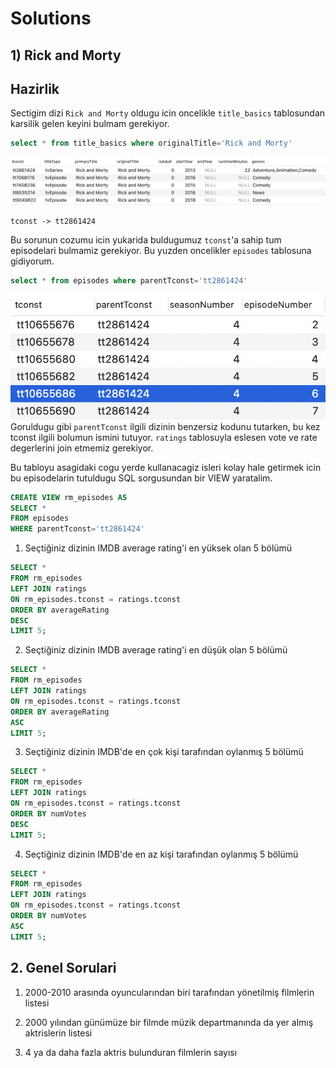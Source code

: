 # Solutions

## 1) Rick and Morty

## Hazirlik

Sectigim dizi `Rick and Morty` oldugu icin oncelikle `title_basics` tablosundan karsilik gelen keyini bulmam gerekiyor.

```sql
select * from title_basics where originalTitle='Rick and Morty'
```

![](img/rick.png)

```
tconst -> tt2861424
```

Bu sorunun cozumu icin yukarida buldugumuz `tconst`'a sahip tum episodelari bulmamiz gerekiyor. Bu yuzden oncelikler `episodes` tablosuna gidiyorum.

```sql
select * from episodes where parentTconst='tt2861424'
```

![](img/rm_episodes.png)
Goruldugu gibi `parentTconst` ilgili dizinin benzersiz kodunu tutarken, bu kez tconst ilgili bolumun ismini tutuyor. `ratings` tablosuyla eslesen vote ve rate degerlerini join etmemiz gerekiyor.

Bu tabloyu asagidaki cogu yerde kullanacagiz isleri kolay hale getirmek icin bu episodelarin tutuldugu SQL sorgusundan bir VIEW yaratalim.

```sql
CREATE VIEW rm_episodes AS
SELECT *
FROM episodes
WHERE parentTconst='tt2861424'
```

1. Seçtiğiniz dizinin IMDB average rating'i en yüksek olan 5 bölümü

```sql
SELECT *
FROM rm_episodes
LEFT JOIN ratings
ON rm_episodes.tconst = ratings.tconst
ORDER BY averageRating
DESC
LIMIT 5;
```

2. Seçtiğiniz dizinin IMDB average rating'i en düşük olan 5 bölümü

```sql
SELECT *
FROM rm_episodes
LEFT JOIN ratings
ON rm_episodes.tconst = ratings.tconst
ORDER BY averageRating
ASC
LIMIT 5;
```

3. Seçtiğiniz dizinin IMDB'de en çok kişi tarafından oylanmış 5 bölümü

```sql
SELECT *
FROM rm_episodes
LEFT JOIN ratings
ON rm_episodes.tconst = ratings.tconst
ORDER BY numVotes
DESC
LIMIT 5;
```

4. Seçtiğiniz dizinin IMDB'de en az kişi tarafından oylanmış 5 bölümü

```sql
SELECT *
FROM rm_episodes
LEFT JOIN ratings
ON rm_episodes.tconst = ratings.tconst
ORDER BY numVotes
ASC
LIMIT 5;
```

## 2. Genel Sorulari

1. 2000-2010 arasında oyuncularından biri tarafından yönetilmiş filmlerin
   listesi

2. 2000 yılından günümüze bir filmde müzik departmanında da yer almış
   aktrislerin listesi

3. 4 ya da daha fazla aktris bulunduran filmlerin sayısı
